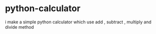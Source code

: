 # python-calculator
i make a simple python calculator which use add , subtract , multiply and divide method
